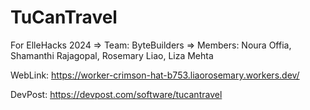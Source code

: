 # TuCanTravel

For ElleHacks 2024 => Team: ByteBuilders => Members: Noura Offia, Shamanthi Rajagopal, Rosemary Liao, Liza Mehta

WebLink:
https://worker-crimson-hat-b753.liaorosemary.workers.dev/

DevPost:
https://devpost.com/software/tucantravel

